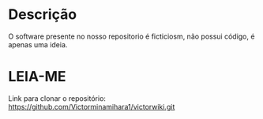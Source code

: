 # Descrição

O software presente no nosso repositorio é ficticiosm, não possui código, é apenas uma ideia.

# LEIA-ME

Link para clonar o repositório: https://github.com/Victorminamihara1/victorwiki.git

